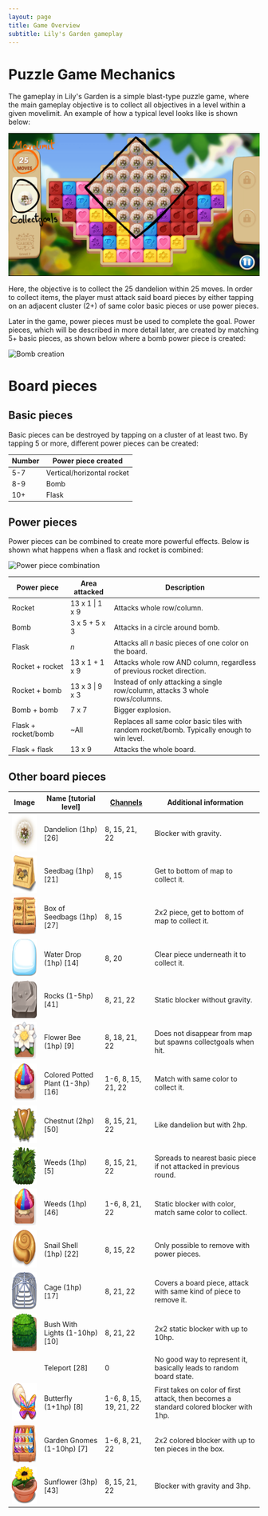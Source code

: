 ```yaml
---
layout: page
title: Game Overview
subtitle: Lily's Garden gameplay
---
```


# Puzzle Game Mechanics

The gameplay in Lily's Garden is a simple blast-type puzzle game, where the main gameplay objective is to collect all objectives in a level within a given movelimit.
An example of how a typical level looks like is shown below:

![Gameboard with description](assets/img/gameboard.png)

Here, the objective is to collect the 25 dandelion within 25 moves. In order to collect items, the player must attack said board pieces by either tapping on an adjacent cluster (2+) of same color basic pieces or use power pieces.

Later in the game, power pieces must be used to complete the goal. Power pieces, which will be described in more detail later, are created by matching 5+ basic pieces, as shown below where a bomb power piece is created:

![Bomb creation](assets/img/bombcreate.gif)



# Board pieces


## Basic pieces

Basic pieces can be destroyed by tapping on a cluster of at least two. By tapping 5 or more, different power pieces can be created:

Number | Power piece created
--- | ---
5-7|Vertical/horizontal rocket
8-9|Bomb
10+|Flask

## Power pieces

Power pieces can be combined to create more powerful effects. Below is shown what happens when a flask and rocket is combined:

![Power piece combination](assets/img/flaskrocket_combination.gif)

Power piece | Area attacked | Description
--- | --- | ---
Rocket|13 x 1 \| 1 x 9|Attacks whole row/column.
Bomb|3 x 5 + 5 x 3|Attacks in a circle around bomb.
Flask|*n*|Attacks all *n* basic pieces of one color on the board.
Rocket + rocket|13 x 1 + 1 x 9|Attacks whole row AND column, regardless of previous rocket direction.
Rocket + bomb|13 x 3 \| 9 x 3|Instead of only attacking a single row/column, attacks 3 whole rows/columns.
Bomb + bomb|7 x 7|Bigger explosion.
Flask + rocket/bomb|\~All|Replaces all same color basic tiles with random rocket/bomb. Typically enough to win level.
Flask + flask|13 x 9|Attacks the whole board.


## Other board pieces

<table>
<thead>
  <tr>
    <th>Image</th>
    <th>Name [tutorial level]</th>
    <th><a href="http://localhost:3000/environment">Channels</a></th>
    <th>Additional information</th>

  </tr>
</thead>

<tr>
<td> <img src="assets/img/daffodil.png"  alt="blockerwithgravity" width = 75px height = 75px></td>
  <td>Dandelion (1hp) [26]</td>
  <td>8, 15, 21, 22</td>
  <td> Blocker with gravity. </td>
</tr>

<tr>
 <td> <img src="assets/img/seedbag.png"  alt="drop" width = 75px height = 75px></td>
   <td>Seedbag (1hp) [21]</td>
   <td>8, 15</td>
   <td> Get to bottom of map to collect it. </td>
</tr>

<tr>
  <td> <img src="assets/img/megadrop.png"  alt="megadrop" width = 75px height = 75px></td>
    <td>Box of Seedbags (1hp) [27]</td>
    <td>8, 15</td>
    <td> 2x2 piece, get to bottom of map to collect it. </td>
</tr>

<tr>
 <td> <img src="assets/img/bubble.png"  alt="bubble" width = 75px height = 75px></td>
   <td>Water Drop (1hp) [14]</td>
   <td>8, 20</td>
   <td> Clear piece underneath it to collect it. </td>
</tr>

<tr>
  <td> <img src="assets/img/rock.png"  alt="blocker" width = 75px height = 75px></td>
    <td>Rocks (1-5hp) [41]</td>
    <td>8, 21, 22</td>
    <td> Static blocker without gravity. </td>
</tr>

<tr>
 <td> <img src="assets/img/EndlessCollector.png"  alt="endless" width = 75px height = 75px></td>
   <td>Flower Bee (1hp) [9]</td>
   <td>8, 18, 21, 22</td>
   <td> Does not disappear from map but spawns collectgoals when hit. </td>
</tr>

<tr>
  <td> <img src="assets/img/BlockerWithGravityColored.png"  alt="BlockerWithGravityColored" width = 75px height = 75px></td>
    <td>Colored Potted Plant (1-3hp) [16]</td>
    <td>1-6, 8, 15, 21, 22</td>
    <td> Match with same color to collect it. </td>
</tr>

<tr>
  <td> <img src="assets/img/BlockerWithGravity2hp.png"  alt="grass" width = 75px height = 75px></td>
    <td>Chestnut (2hp) [50]</td>
    <td>8, 15, 21, 22</td>
    <td> Like dandelion but with 2hp. </td>
</tr>  

<tr>
  <td> <img src="assets/img/grass.png"  alt="endless" width = 75px height = 75px></td>
    <td>Weeds (1hp) [5]</td>
    <td>8, 15, 21, 22</td>
    <td> Spreads to nearest basic piece if not attacked in previous round. </td>
</tr>  

<tr>
  <td> <img src="assets/img/coloredblocker.png"  alt="coloredblocker" width = 75px height = 75px></td>
    <td>Weeds (1hp) [46]</td>
    <td>1-6, 8, 21, 22</td>
    <td> Static blocker with color, match same color to collect. </td>
</tr>  

<tr>
  <td> <img src="assets/img/hardblockerwithgravity.png"  alt="hardblockerwithgravity" width = 75px height = 75px></td>
    <td>Snail Shell (1hp) [22]</td>
    <td>8, 15, 22</td>
    <td> Only possible to remove with power pieces. </td>
</tr>

<tr>
  <td> <img src="assets/img/cage.png"  alt="cage" width = 75px height = 75px></td>
    <td>Cage (1hp) [17]</td>
    <td>8, 21, 22</td>
    <td> Covers a board piece, attack with same kind of piece to remove it. </td>
</tr>

<tr>
  <td> <img src="assets/img/megablocker.png"  alt="megablocker" width = 75px height = 75px></td>
    <td>Bush With Lights (1-10hp) [10]</td>
    <td>8, 21, 22</td>
    <td> 2x2 static blocker with up to 10hp. </td>
</tr>

<tr>
  <td>
  </td>
    <td>Teleport [28]</td>
    <td>0</td>
    <td> No good way to represent it, basically leads to random board state. </td>
</tr>

<tr>
  <td> <img src="assets/img/butterfly.png"  alt="butterfly" width = 75px height = 75px></td>
    <td>Butterfly (1+1hp) [8]</td>
    <td>1-6, 8, 15, 19, 21, 22</td>
    <td> First takes on color of first attack, then becomes a standard colored blocker with 1hp.  </td>
</tr>

<tr>
  <td> <img src="assets/img/MegaMultiColoredBlocker.png"  alt="MegaMultiColoredBlocker" width = 75px height = 75px></td>
    <td>Garden Gnomes (1-10hp) [7]</td>
    <td>1-6, 8, 21, 22</td>
    <td> 2x2 colored blocker with up to ten pieces in the box. </td>
</tr>

<tr>
  <td> <img src="assets/img/sunflower3.png"  alt="sunflower" width = 75px height = 75px></td>
    <td>Sunflower (3hp) [43]</td>
    <td>8, 15, 21, 22</td>
    <td> Blocker with gravity and 3hp. </td>
</tr>
</table>
